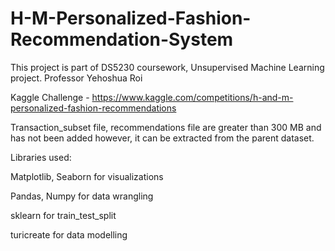 # H-M-Personalized-Fashion-Recommendation-System

This project is part of DS5230 coursework, Unsupervised Machine Learning project.
Professor Yehoshua Roi

Kaggle Challenge - https://www.kaggle.com/competitions/h-and-m-personalized-fashion-recommendations

Transaction_subset file, recommendations file are greater than 300 MB and has not been added however, it can be extracted from the parent dataset.



Libraries used:

Matplotlib, Seaborn for visualizations

Pandas, Numpy for data wrangling

sklearn for train_test_split 

turicreate for  data modelling
